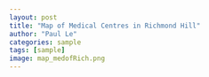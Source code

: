 ```yaml
---
layout: post
title: "Map of Medical Centres in Richmond Hill"
author: "Paul Le"
categories: sample
tags: [sample]
image: map_medofRich.png
---
```

